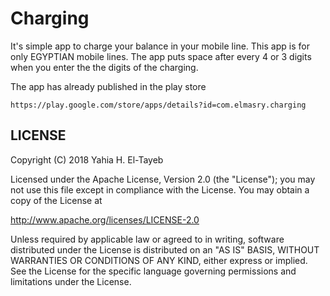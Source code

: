 # Charging

It's simple app to charge your balance in your mobile line. This app is for only EGYPTIAN mobile lines. The app puts space after every 4 or 3 digits when you enter the the digits of the charging.

The app has already published in the play store

    https://play.google.com/store/apps/details?id=com.elmasry.charging

## LICENSE

Copyright (C) 2018 Yahia H. El-Tayeb

Licensed under the Apache License, Version 2.0 (the "License");
you may not use this file except in compliance with the License.
You may obtain a copy of the License at

  http://www.apache.org/licenses/LICENSE-2.0

Unless required by applicable law or agreed to in writing, software
distributed under the License is distributed on an "AS IS" BASIS,
WITHOUT WARRANTIES OR CONDITIONS OF ANY KIND, either express or implied.
See the License for the specific language governing permissions and
limitations under the License.
